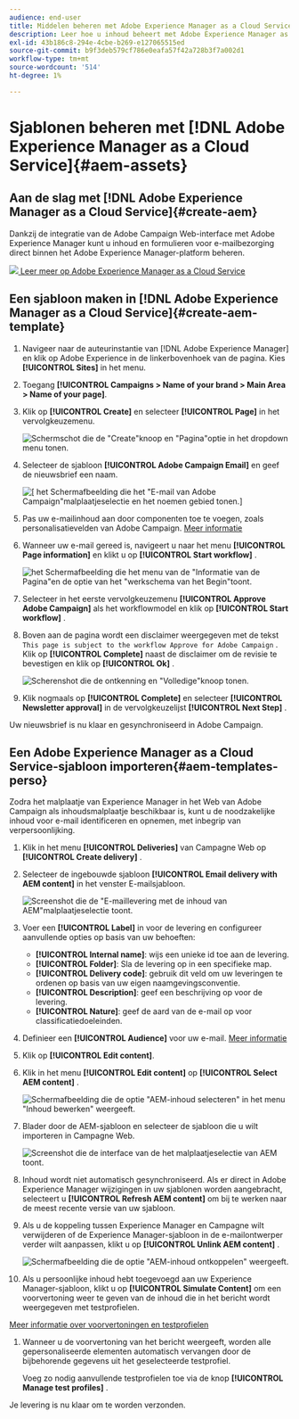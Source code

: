 ```yaml
---
audience: end-user
title: Middelen beheren met Adobe Experience Manager as a Cloud Service
description: Leer hoe u inhoud beheert met Adobe Experience Manager as a Cloud Service
exl-id: 43b186c8-294e-4cbe-b269-e127065515ed
source-git-commit: b9f3deb579cf786e0eafa57f42a728b3f7a002d1
workflow-type: tm+mt
source-wordcount: '514'
ht-degree: 1%

---
```


# Sjablonen beheren met [!DNL Adobe Experience Manager as a Cloud Service]{#aem-assets}

## Aan de slag met [!DNL Adobe Experience Manager as a Cloud Service]{#create-aem}

Dankzij de integratie van de Adobe Campaign Web-interface met Adobe Experience Manager kunt u inhoud en formulieren voor e-mailbezorging direct binnen het Adobe Experience Manager-platform beheren.

![](assets/do-not-localize/book.png)[ Leer meer op Adobe Experience Manager as a Cloud Service ](https://experienceleague.adobe.com/docs/experience-manager-cloud-service/content/sites/authoring/getting-started/quick-start.html?lang=en)

## Een sjabloon maken in [!DNL Adobe Experience Manager as a Cloud Service]{#create-aem-template}

1. Navigeer naar de auteurinstantie van [!DNL Adobe Experience Manager] en klik op Adobe Experience in de linkerbovenhoek van de pagina. Kies **[!UICONTROL Sites]** in het menu.

1. Toegang **[!UICONTROL Campaigns > Name of your brand > Main Area > Name of your page]**.

1. Klik op **[!UICONTROL Create]** en selecteer **[!UICONTROL Page]** in het vervolgkeuzemenu.

   ![ Schermschot die de &quot;Create&quot;knoop en &quot;Pagina&quot;optie in het dropdown menu tonen.](assets/aem_1.png)

1. Selecteer de sjabloon **[!UICONTROL Adobe Campaign Email]** en geef de nieuwsbrief een naam.

   ![[ het Schermafbeelding die het &quot;E-mail van Adobe Campaign&quot;malplaatjeselectie en het noemen gebied tonen.]](assets/aem_2.png)

1. Pas uw e-mailinhoud aan door componenten toe te voegen, zoals personalisatievelden van Adobe Campaign. [Meer informatie](https://experienceleague.adobe.com/docs/experience-manager-65/content/sites/authoring/aem-adobe-campaign/campaign.html?lang=en#editing-email-content)

1. Wanneer uw e-mail gereed is, navigeert u naar het menu **[!UICONTROL Page information]** en klikt u op **[!UICONTROL Start workflow]** .

   ![ het Schermafbeelding die het menu van de &quot;Informatie van de Pagina&quot;en de optie van het &quot;werkschema van het Begin&quot;toont.](assets/aem_3.png)

1. Selecteer in het eerste vervolgkeuzemenu **[!UICONTROL Approve Adobe Campaign]** als het workflowmodel en klik op **[!UICONTROL Start workflow]** .

1. Boven aan de pagina wordt een disclaimer weergegeven met de tekst `This page is subject to the workflow Approve for Adobe Campaign` . Klik op **[!UICONTROL Complete]** naast de disclaimer om de revisie te bevestigen en klik op **[!UICONTROL Ok]** .

   ![ Scherenshot die de ontkenning en &quot;Volledige&quot;knoop tonen.](assets/aem_4.png)

1. Klik nogmaals op **[!UICONTROL Complete]** en selecteer **[!UICONTROL Newsletter approval]** in de vervolgkeuzelijst **[!UICONTROL Next Step]** .

Uw nieuwsbrief is nu klaar en gesynchroniseerd in Adobe Campaign.

## Een Adobe Experience Manager as a Cloud Service-sjabloon importeren{#aem-templates-perso}

Zodra het malplaatje van Experience Manager in het Web van Adobe Campaign als inhoudsmalplaatje beschikbaar is, kunt u de noodzakelijke inhoud voor e-mail identificeren en opnemen, met inbegrip van verpersoonlijking.

1. Klik in het menu **[!UICONTROL Deliveries]** van Campagne Web op **[!UICONTROL Create delivery]** .

1. Selecteer de ingebouwde sjabloon **[!UICONTROL Email delivery with AEM content]** in het venster E-mailsjabloon.

   ![ Screenshot die de &quot;E-maillevering met de inhoud van AEM&quot;malplaatjeselectie toont.](assets/aem_5.png)

1. Voer een **[!UICONTROL Label]** in voor de levering en configureer aanvullende opties op basis van uw behoeften:

   * **[!UICONTROL Internal name]**: wijs een unieke id toe aan de levering.
   * **[!UICONTROL Folder]**: Sla de levering op in een specifieke map.
   * **[!UICONTROL Delivery code]**: gebruik dit veld om uw leveringen te ordenen op basis van uw eigen naamgevingsconventie.
   * **[!UICONTROL Description]**: geef een beschrijving op voor de levering.
   * **[!UICONTROL Nature]**: geef de aard van de e-mail op voor classificatiedoeleinden.

1. Definieer een **[!UICONTROL Audience]** voor uw e-mail. [Meer informatie](../email/create-email.md#define-audience)

1. Klik op **[!UICONTROL Edit content]**.

1. Klik in het menu **[!UICONTROL Edit content]** op **[!UICONTROL Select AEM content]** .

   ![ Schermafbeelding die de optie &quot;AEM-inhoud selecteren&quot; in het menu &quot;Inhoud bewerken&quot; weergeeft.](assets/aem_6.png)

1. Blader door de AEM-sjabloon en selecteer de sjabloon die u wilt importeren in Campagne Web.

   ![ Screenshot die de interface van de het malplaatjeselectie van AEM toont.](assets/aem_8.png)

1. Inhoud wordt niet automatisch gesynchroniseerd. Als er direct in Adobe Experience Manager wijzigingen in uw sjablonen worden aangebracht, selecteert u **[!UICONTROL Refresh AEM content]** om bij te werken naar de meest recente versie van uw sjabloon.

1. Als u de koppeling tussen Experience Manager en Campagne wilt verwijderen of de Experience Manager-sjabloon in de e-mailontwerper verder wilt aanpassen, klikt u op **[!UICONTROL Unlink AEM content]** .

   ![ Schermafbeelding die de optie &quot;AEM-inhoud ontkoppelen&quot; weergeeft.](assets/aem_9.png)

1. Als u persoonlijke inhoud hebt toegevoegd aan uw Experience Manager-sjabloon, klikt u op **[!UICONTROL Simulate Content]** om een voorvertoning weer te geven van de inhoud die in het bericht wordt weergegeven met testprofielen.

[Meer informatie over voorvertoningen en testprofielen](../preview-test/preview-content.md)

1. Wanneer u de voorvertoning van het bericht weergeeft, worden alle gepersonaliseerde elementen automatisch vervangen door de bijbehorende gegevens uit het geselecteerde testprofiel.

   Voeg zo nodig aanvullende testprofielen toe via de knop **[!UICONTROL Manage test profiles]** .

Je levering is nu klaar om te worden verzonden.